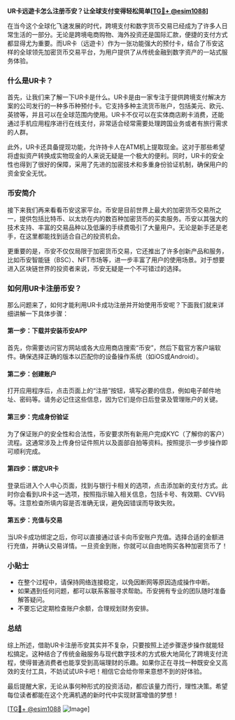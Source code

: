 **UR卡远遊卡怎么注册币安？让全球支付变得轻松简单[[TG💪+ @esim1088](https://t.me/s/esim1088)]**

在当今这个全球化飞速发展的时代，跨境支付和数字货币交易已经成为了许多人日常生活的一部分。无论是跨境电商购物、海外投资还是国际汇款，便捷的支付方式都显得尤为重要。而UR卡（远遊卡）作为一张功能强大的预付卡，结合了币安这样的全球领先加密货币交易平台，为用户提供了从传统金融到数字资产的一站式服务体验。

### 什么是UR卡？

首先，让我们来了解一下UR卡是什么。UR卡是由一家专注于提供跨境支付解决方案的公司发行的一种多币种预付卡。它支持多种主流货币账户，包括美元、欧元、英镑等，并且可以在全球范围内使用。UR卡不仅可以在实体商店刷卡消费，还能通过手机应用程序进行在线支付，非常适合经常需要处理跨国业务或者有旅行需求的人群。

此外，UR卡还具备提现功能，允许持卡人在ATM机上提取现金。这对于那些希望将虚拟资产转换成实物现金的人来说无疑是一个极大的便利。同时，UR卡的安全性也得到了很好的保障，采用了先进的加密技术和多重身份验证机制，确保用户的资金安全无忧。

### 币安简介

接下来我们再来看看币安这家平台。币安是目前世界上最大的加密货币交易所之一，提供包括比特币、以太坊在内的数百种加密货币的买卖服务。币安以其强大的技术支持、丰富的交易品种以及低廉的手续费吸引了大量用户。无论是新手还是老手，在这里都能找到适合自己的投资机会。

更重要的是，币安不仅仅局限于加密货币交易，它还推出了许多创新产品和服务，比如币安智能链（BSC）、NFT市场等，进一步丰富了用户的使用场景。对于想要进入区块链世界的投资者来说，币安无疑是一个不可错过的选择。

### 如何用UR卡注册币安？

那么问题来了，如何才能利用UR卡成功注册并开始使用币安呢？下面我们就来详细讲解一下具体步骤：

#### 第一步：下载并安装币安APP
首先，你需要访问官方网站或各大应用商店搜索“币安”，然后下载官方客户端软件。确保选择正确的版本以匹配你的设备操作系统（如iOS或Android）。

#### 第二步：创建账户
打开应用程序后，点击页面上的“注册”按钮，填写必要的信息，例如电子邮件地址、密码等。请务必记住这些信息，因为它们是你日后登录及管理账户的关键。

#### 第三步：完成身份验证
为了保证账户的安全性和合法性，币安要求所有新用户完成KYC（了解你的客户）流程。这通常涉及上传身份证件照片以及面部自拍等资料。按照提示一步步操作即可顺利完成。

#### 第四步：绑定UR卡
登录后进入个人中心页面，找到与银行卡相关的选项，点击添加新的支付方式。此时你会看到UR卡这一选项，按照指示输入相关信息，包括卡号、有效期、CVV码等。注意检查所填内容是否准确无误，避免因错误而导致失败。

#### 第五步：充值与交易
当UR卡成功绑定之后，你可以直接通过该卡向币安账户充值。选择合适的金额进行充值，并确认交易详情。一旦资金到账，你就可以自由地购买各种加密货币了！

### 小贴士
- 在整个过程中，请保持网络连接稳定，以免因断网等原因造成操作中断。
- 如果遇到任何问题，都可以联系客服寻求帮助。币安拥有专业的团队随时准备解答疑问。
- 不要忘记定期检查账户余额，合理规划财务安排。

### 总结

综上所述，借助UR卡注册币安其实并不复杂，只要按照上述步骤逐步操作就能轻松搞定。这种结合了传统金融服务与现代数字技术的方式极大地简化了跨境支付流程，使得普通消费者也能享受到高端理财的乐趣。如果你正在寻找一种既安全又高效的支付工具，不妨试试UR卡吧！相信它会给你带来意想不到的好体验。

最后提醒大家，无论从事何种形式的投资活动，都应该量力而行，理性决策。希望每位读者都能在这个充满机遇的新时代中实现财富增值的梦想！

[[TG💪+ @esim1088](https://t.me/s/esim1088) ![Image](https://i.postimg.cc/4NQfJmqS/Snipaste-2025-05-13-00-14-12.png)]